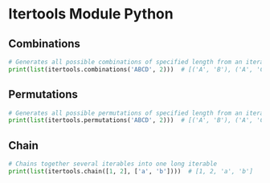 # Itertools Module Python

## Combinations
```python
# Generates all possible combinations of specified length from an iterable
print(list(itertools.combinations('ABCD', 2)))  # [('A', 'B'), ('A', 'C'), ('A', 'D'), ('B', 'C'), ('B', 'D'), ('C', 'D')]

```

## Permutations

```python
# Generates all possible permutations of specified length from an iterable
print(list(itertools.permutations('ABCD', 2)))  # [('A', 'B'), ('A', 'C'), ('A', 'D'), ('B', 'A'), ('B', 'C'), ('B', 'D'), ('C', 'A'), ('C', 'B'), ('C', 'D'), ('D', 'A'), ('D', 'B'), ('D', 'C')]

```

## Chain

```python
# Chains together several iterables into one long iterable
print(list(itertools.chain([1, 2], ['a', 'b'])))  # [1, 2, 'a', 'b']
```
